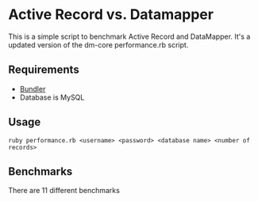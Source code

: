 Active Record vs. Datamapper
============================

This is a simple script to benchmark Active Record and DataMapper.
It's a updated version of the dm-core performance.rb script.

## Requirements

* [Bundler](http://gembundler.com)
* Database is MySQL

Usage
-------

    ruby performance.rb <username> <password> <database name> <number of records>



Benchmarks
-----------
 There are 11 different benchmarks